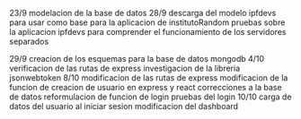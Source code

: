 23/9
modelacion de la base de datos
28/9
descarga del modelo ipfdevs para usar como base para la aplicacion de institutoRandom
pruebas sobre la aplicacion ipfdevs para comprender el funcionamiento de los servidores separados

29/9
creacion de los esquemas para la base de datos mongodb
4/10
verificacion de las rutas de express
investigacion de la libreria jsonwebtoken
8/10
modificacion de las rutas de express
modificacion de la funcion de creacion de usuario en express y react
correcciones a la base de datos
reformulacion de funcion de login
pruebas del login
10/10
carga de datos del usuario al iniciar sesion
modificacion del dashboard
